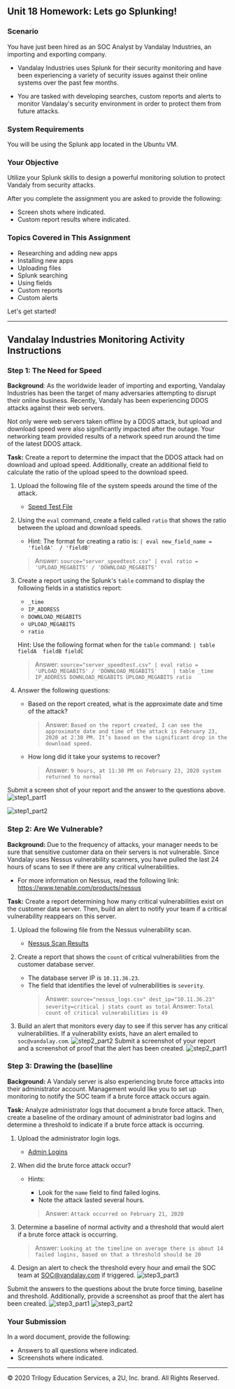 ## Unit 18 Homework: Lets go Splunking!

### Scenario

You have just been hired as an SOC Analyst by Vandalay Industries, an importing and exporting company.
 
- Vandalay Industries uses Splunk for their security monitoring and have been experiencing a variety of security issues against their online systems over the past few months. 
 
- You are tasked with developing searches, custom reports and alerts to monitor Vandalay's security environment in order to protect them from future attacks.


### System Requirements 

You will be using the Splunk app located in the Ubuntu VM.


### Your Objective 

Utilize your Splunk skills to design a powerful monitoring solution to protect Vandaly from security attacks.

After you complete the assignment you are asked to provide the following:

- Screen shots where indicated.
- Custom report results where indicated.

### Topics Covered in This Assignment

- Researching and adding new apps
- Installing new apps
- Uploading files
- Splunk searching
- Using fields
- Custom reports
- Custom alerts

Let's get started!

---

## Vandalay Industries Monitoring Activity Instructions


### Step 1: The Need for Speed 

**Background**: As the worldwide leader of importing and exporting, Vandalay Industries has been the target of many adversaries attempting to disrupt their online business. Recently, Vandaly has been experiencing DDOS attacks against their web servers.

Not only were web servers taken offline by a DDOS attack, but upload and download speed were also significantly impacted after the outage. Your networking team provided results of a network speed run around the time of the latest DDOS attack.

**Task:** Create a report to determine the impact that the DDOS attack had on download and upload speed. Additionally, create an additional field to calculate the ratio of the upload speed to the download speed.


1.  Upload the following file of the system speeds around the time of the attack.
    - [Speed Test File](resources/server_speedtest.csv)

2. Using the `eval` command, create a field called `ratio` that shows the ratio between the upload and download speeds.
   - Hint: The format for creating a ratio is: `| eval new_field_name = 'fieldA'  / 'fieldB'`
    
    > Answer: `source="server_speedtest.csv" | eval ratio = 'UPLOAD_MEGABITS' / 'DOWNLOAD_MEGABITS'`
      
3. Create a report using the Splunk's `table` command to display the following fields in a statistics report:
    - `_time`
    - `IP_ADDRESS`
    - `DOWNLOAD_MEGABITS`
    - `UPLOAD_MEGABITS`
    - `ratio`
  
   Hint: Use the following format when for the `table` command: `| table fieldA  fieldB fieldC`
    > Answer: `source="server_speedtest.csv" | eval ratio = 'UPLOAD_MEGABITS' / 'DOWNLOAD_MEGABITS'     | table _time IP_ADDRESS DOWNLOAD_MEGABITS UPLOAD_MEGABITS ratio`

4. Answer the following questions:

    - Based on the report created, what is the approximate date and time of the attack?
    
      > Answer: `Based on the report created, I can see the approximate date and time of the attack is February 23, 2020 at 2:30 PM. It’s based on the significant drop in the download speed.`
      
    - How long did it take your systems to recover?
    
      > Answer: `9 hours, at 11:30 PM on February 23, 2020 system returned to normal`

Submit a screen shot of your report and the answer to the questions above.
![step1_part1](Images/step_1.png)
 
![step1_part2](Images/step_1.1.png) 
### Step 2: Are We Vulnerable? 

**Background:**  Due to the frequency of attacks, your manager needs to be sure that sensitive customer data on their servers is not vulnerable. Since Vandalay uses Nessus vulnerability scanners, you have pulled the last 24 hours of scans to see if there are any critical vulnerabilities.

  - For more information on Nessus, read the following link: https://www.tenable.com/products/nessus

**Task:** Create a report determining how many critical vulnerabilities exist on the customer data server. Then, build an alert to notify your team if a critical vulnerability reappears on this server.

1. Upload the following file from the Nessus vulnerability scan.
   - [Nessus Scan Results](resources/nessus_logs.csv)

2. Create a report that shows the `count` of critical vulnerabilities from the customer database server.
   - The database server IP is `10.11.36.23`.
   - The field that identifies the level of vulnerabilities is `severity`.
      > Answer: `source="nessus_logs.csv" dest_ip="10.11.36.23" severity=critical | stats count as total`
      > Answer: `Total count of critical vulnerabilities is 49`
3. Build an alert that monitors every day to see if this server has any critical vulnerabilities. If a vulnerability exists, have an alert emailed to `soc@vandalay.com`.
![step2_part2](Images/step_2.1.png)
Submit a screenshot of your report and a screenshot of proof that the alert has been created.
![step2_part1](Images/step_2.png)

### Step 3: Drawing the (base)line

**Background:**  A Vandaly server is also experiencing brute force attacks into their administrator account. Management would like you to set up monitoring to notify the SOC team if a brute force attack occurs again.


**Task:** Analyze administrator logs that document a brute force attack. Then, create a baseline of the ordinary amount of administrator bad logins and determine a threshold to indicate if a brute force attack is occurring.

1. Upload the administrator login logs.
   - [Admin Logins](resources/Administrator_logs.csv)

2. When did the brute force attack occur?
   - Hints:
     - Look for the `name` field to find failed logins.
     - Note the attack lasted several hours.
      
      > Answer: `Attack occurred on February 21, 2020`

      
3. Determine a baseline of normal activity and a threshold that would alert if a brute force attack is occurring.
    > Answer: `Looking at the timeline on average there is about 14 failed logins, based on that a threshold should be 20`

4. Design an alert to check the threshold every hour and email the SOC team at SOC@vandalay.com if triggered. 
     ![step3_part3](Images/step_3.2.png)

Submit the answers to the questions about the brute force timing, baseline and threshold. Additionally, provide a screenshot as proof that the alert has been created.
 ![step3_part1](Images/step_3.png)
 ![step3_part2](Images/step_3.1.png)
### Your Submission
  
In a word document, provide the following:
  - Answers to all questions where indicated. 
  - Screenshots where indicated.

---

© 2020 Trilogy Education Services, a 2U, Inc. brand. All Rights Reserved.
